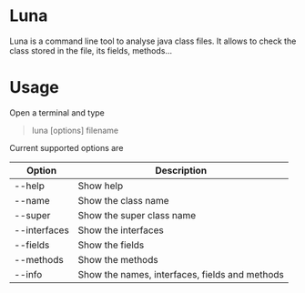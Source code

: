 # Luna
Luna is a command line tool to analyse java class files. It allows to check the class stored in the file, its fields, methods...

# Usage
Open a terminal and type

> luna [options] filename

Current supported options are

| Option       | Description                |
|--------------|----------------------------|
| --help       | Show help                  |
| --name       | Show the class name        |
| --super      | Show the super class name  |
| --interfaces | Show the interfaces        |
| --fields     | Show the fields            |
| --methods    | Show the methods           |
| --info       | Show the names, interfaces, fields and methods |
